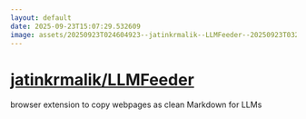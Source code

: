 ```yaml
---
layout: default
date: 2025-09-23T15:07:29.532609
image: assets/20250923T024604923--jatinkrmalik--LLMFeeder--20250923T032002179--cropped.png
---
```


# [jatinkrmalik/LLMFeeder](https://github.com/jatinkrmalik/LLMFeeder)

browser extension to copy webpages as clean Markdown for LLMs
